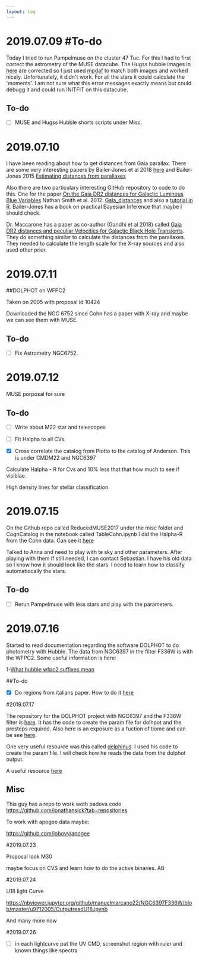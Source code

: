 ```yaml
---
layout: log
---
```


# 2019.07.09 #To-do

Today I tried to run Pampelmuse on the cluster 47 Tuc. For this I had to first correct the astrometry of the MUSE datacube. The Hugss hubble images in [here](https://archive.stsci.edu/prepds/hugs/) are corrected so I just used [mpdaf](https://mpdaf.readthedocs.io/en/latest/) to match both images and worked nicely. Unfortunately, it didn't work. For all the stars it could calculate the 'moments'. I am not sure what this error messages exactly means but could debugg it and could run INITFIT on this datacube. 




## To-do
- [ ] MUSE and Hugss Hubble shorts scripts under Misc.

# 2019.07.10

I have been reading about how to get distances from Gaia parallax. There are some very interesting papers by Bailer-Jones et al 2018 [here](https://arxiv.org/pdf/1804.10121.pdf) and Bailer-Jones 2015 [Estimating distances from parallaxes](https://arxiv.org/pdf/1507.02105.pdf)


Also there are two particulary interesting GitHub repository to code to do this. One for the paper [On the Gaia DR2 distances for Galactic Luminous Blue Variables](https://arxiv.org/pdf/1805.03298.pdf) Nathan Smith et al. 2012. [Gaia_distances](https://github.com/curiousmiah/Gaia_Distances) and also a [tutorial in R](https://github.com/ehalley/parallax-tutorial-2018). Bailer-Jones has a book on practical Bayesian Inference that maybe I should check.

Dr. Maccarone has a paper as co-author (Gandhi et al 2018) called [Gaia DR2 distances and peculiar Velocities for Galactic Black Hole Transients](https://arxiv.org/abs/1804.11349). They do something similar to calculate the distances from the parallaxes. They needed to calculate the length scale for the X-ray sources and also used other prior. 



# 2019.07.11

##DOLPHOT on WFPC2


Taken on 2005 with proposal id 10424

Downloaded the NGC 6752 since Cohn has a paper with X-ray and maybe we can see them with MUSE.

## To-do
- [ ] Fix Astrometry NGC6752.

# 2019.07.12


MUSE porposal for sure

## To-do

- [ ] Write about M22 star and telescopes
- [ ] Fit Halpha to all CVs.
- [x] Cross correlate the catalog from Piotto to the catalog of Anderson. This is under CMDM22 and NGC6397



 Calculate Halpha - R for Cvs and 10% less that that how much to see if visiblae.

High density lines for stellar classification



# 2019.07.15

On the Github repo called ReducedMUSE2017 under the misc folder and CognCatalog in the notebook called TableCohn.ipynb I did the Halpha-R from the Cohn data. Can see it [here](https://nbviewer.jupyter.org/github/manuelmarcano22/ReduceMUSE2017/blob/master/misc/CohnCatalog/TableCohn.ipynb)

Talked to Anna and need to play with te sky and other parameters. After playing with them if still needed, I can contact Sebastian. I have his old data so I know how it should look like the stars. I need to learn how to classify automatiocally the stars. 

## To-do

- [ ] Rerun Pampelmuse with less stars and play with the parameters. 



# 2019.07.16


Started to read documentation regarding the software DOLPHOT to do photometry with Hubble. The data from NGC6397 in the filter F336W is with the WFPC2. Some useful information is here:


1-[What hubble wfpc2 suffixes mean](http://www.stsci.edu/files/live/sites/www/files/home/hst/instrumentation/legacy/wfpc2/_documents/wfpc2_dhb.pdf)




##To-do

- [x]  Do regions from italians paper. How to do it [here](https://github.com/manuelmarcano22/ReduceMUSE2017/tree/master/misc/PallancaCatalog)


#2019.07.17


The repository for the DOLPHOT project with NGC6397 and the F336W filter is [here](https://github.com/manuelmarcano22/NGC6397F336W). It has the code to create the param file for dolhpot and the presteps required. Also here is an exposure as a fuction of tiome and can be see [here](https://nbviewer.jupyter.org/github/manuelmarcano22/NGC6397F336W/blob/master/u9712005/ExposurevsDate.ipynb).

One very useful resource was this called [delphinus](https://github.com/jonathansick/delphinus). I used his code to create the param file. I will check how he reads the data from the dolphot output. 


A useful resource [here](https://paolobonfini.wordpress.com/2012/03/28/notes-dolphot-parameters/)


## Misc

This guy has a repo to work woth padova code https://github.com/jonathansick?tab=repositories

To work with apogee data maybe:

https://github.com/jobovy/apogee



#2019.07.23


Proposal look M30

maybe focus on CVS and learn how to do the active binaries. AB


#2019.07.24

U18 light Curve

https://nbviewer.jupyter.org/github/manuelmarcano22/NGC6397F336W/blob/master/u9712005/OutputreadU18.ipynb

 And many more now


#2019.07.26


- [ ] in each lightcurve put the UV CMD, screenshot region with ruler and known things like spectra
